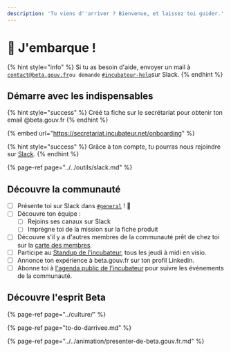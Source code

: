 ```yaml
---
description: 'Tu viens d''arriver ? Bienvenue, et laissez toi guider.'
---
```


# 🛫 J'embarque !

{% hint style="info" %}
Si tu as besoin d'aide, envoyer un mail à [`contact@beta.gouv.fr`](mailto:contact@beta.gouv.Fr)`ou demande` [`#incubateur-help`](https://startups-detat.slack.com/messages/incubateur-help)sur Slack.
{% endhint %}

## Démarre avec les indispensables

{% hint style="success" %}
Créé ta fiche sur le secrétariat  pour obtenir ton email @beta.gouv.fr
{% endhint %}

{% embed url="https://secretariat.incubateur.net/onboarding" %}

{% hint style="success" %}
Grâce à ton compte, tu pourras nous rejoindre sur [Slack](../../outils/slack.md).
{% endhint %}

{% page-ref page="../../outils/slack.md" %}

## Découvre la communauté

* [ ] Présente toi sur Slack dans [`#general`](https://startups-detat.slack.com/messages/general) ! 👋
* [ ] Découvre ton équipe :
  * [ ] Rejoins ses canaux sur Slack
  * [ ] Imprègne toi de la mission sur la fiche produit
* [ ] Découvre s'il y a d'autres membres de la communauté prêt de chez toi sur la [carte des membres](https://doc.incubateur.net/communaute/dinum/locaux/ou-travailler#beta-gouv-fr-en-dehors-de-paris).
* [ ] Participe au [Standup de l'incubateur](../../dinum/rituels/standup.md), tous les jeudi à midi en visio.
* [ ] Annonce ton expérience à beta.gouv.fr sur ton profil Linkedin.
* [ ] Abonne toi à [l'agenda public de l'incubateur](https://calendar.google.com/calendar/embed?src=0ieonqap1r5jeal5ugeuhoovlg%40group.calendar.google.com&ctz=Europe/Paris) pour suivre les événements de la communauté.

## Découvre l'esprit Beta

{% page-ref page="../culture/" %}

{% page-ref page="to-do-darrivee.md" %}

{% page-ref page="../../animation/presenter-de-beta.gouv.fr.md" %}

